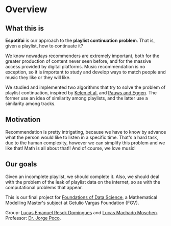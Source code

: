 # Overview

## What this is

**Espotifai** is our approach to the **playlist continuation problem**. That is, given a playlist, how to continuate it?

We know nowadays recommenders are extremely important, both for the greater production of content never seen before, and for the massive access provided by digital platforms. Music recommendation is no exception, so it is important to study and develop ways to match people and music they like or they will like.

We studied and implemented two algorithms that try to solve the problem of playlist continuation, inspired by [Kelen et al.](https://dl.acm.org/doi/10.1145/3267471.3267477) and [Pauws and Eggen](http://ismir2002.ircam.fr/proceedings/OKPROC02-FP07-4.pdf). The former use an idea of similarity among playlists, and the latter use a similarity among tracks.

## Motivation

Recommendation is pretty intrigating, because we have to know by advance what
the person would like to listen in a specific time. That's a hard task, due to
the human complexity, however we can simplify this problem and we like that!
Math is all about that!! And of course, we love music! 

## Our goals

Given an incomplete playlist, we should complete it. Also, we should deal with the problem of the leak of playlist data on the internet, so as with the computational problems that appear.

This is our final project for [Foundations of Data Science](https://emap.fgv.br/disciplina/mestrado/fundamentos-de-ciencia-de-dados), a Mathematical Modelling Master's subject at Getulio Vargas Foundation (FGV).

Group: [Lucas Emanuel Resck Domingues](https://github.com/lucasresck) and [Lucas Machado Moschen](https://github.com/lucasmoschen).
Professor: [Dr. Jorge Poco](https://github.com/jpocom).
